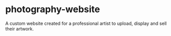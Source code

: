 # photography-website
A custom website created for a professional artist to upload, display and sell their artwork. 
